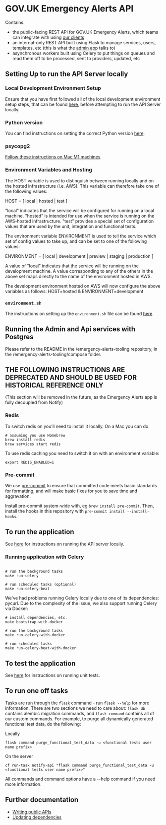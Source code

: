 # GOV.UK Emergency Alerts API

Contains:
- the public-facing REST API for GOV.UK Emergency Alerts, which teams can integrate with using [our clients](https://www.notifications.service.gov.uk/documentation)
- an internal-only REST API built using Flask to manage services, users, templates, etc (this is what the [admin app](http://github.com/alphagov/emergency-alerts-admin) talks to)
- asynchronous workers built using Celery to put things on queues and read them off to be processed, sent to providers, updated, etc

## Setting Up to run the API Server locally

### Local Development Environment Setup
Ensure that you have first followed all of the local development environment setup steps, that can be found [here](https://gds-ea.atlassian.net/wiki/spaces/EA/pages/221216772/Local+Development+Environment+Setup+-+Updated+instructions), before attempting to run the API Server locally.

### Python version

You can find instructions on setting the correct Python version [here](https://gds-ea.atlassian.net/wiki/spaces/EA/pages/192217089/Setting+up+Local+Development+Environment#Setting-Python-Version).

### psycopg2

[Follow these instructions on Mac M1 machines](https://github.com/psycopg/psycopg2/issues/1216#issuecomment-1068150544).

### Environment Variables and Hosting

The HOST variable is used to distinguish between running locally and on the hosted infrastructure (i.e. AWS). This variable can therefore take one of the following values:

HOST = [ local | hosted | test ]

"local" indicates that the service will be configured for running on a local machine. "hosted" is intended for use when the service is running on the AWS-hosted infrastructure. "test" provides a special set of configuration values that are used by the unit, integration and functional tests.

The environment variable ENVIRONMENT is used to tell the service which set of config values to take up, and can be set to one of the following values:

ENVIRONMENT = [ local | development | preview | staging | production ]

A value of "local" indicates that the service will be running on the development machine. A value corresponding to any of the others in the above set maps directly to the name of the environment hosted in AWS.

The development environment hosted on AWS will now configure the above variables as follows:
HOST=hosted & ENVIRONMENT=development


### `environment.sh`

The instructions on setting up the `environment.sh` file can be found [here](https://gds-ea.atlassian.net/wiki/spaces/EA/pages/192217089/Setting+up+Local+Development+Environment#Getting-API-setup).


## Running the Admin and Api services with Postgres

Please refer to the README in the /emergency-alerts-tooling repository, in the /emergency-alerts-tooling/compose folder.


## THE FOLLOWING INSTRUCTIONS ARE DEPRECATED AND SHOULD BE USED FOR HISTORICAL REFERENCE ONLY
(This section will be removed in the future, as the Emergency Alerts app is fully decoupled from Notify)


### Redis

To switch redis on you'll need to install it locally. On a Mac you can do:

```
# assuming you use Homebrew
brew install redis
brew services start redis
```

To use redis caching you need to switch it on with an environment variable:

```
export REDIS_ENABLED=1
```

### Pre-commit

We use [pre-commit](https://pre-commit.com/) to ensure that committed code meets basic standards for formatting, and will make basic fixes for you to save time and aggravation.

Install pre-commit system-wide with, eg `brew install pre-commit`. Then, install the hooks in this repository with `pre-commit install --install-hooks`.

##  To run the application

See [here](https://gds-ea.atlassian.net/wiki/spaces/EA/pages/192217089/Setting+up+Local+Development+Environment#Run-the-API-Server) for instructions on running the API server locally.

###  Running application with Celery

```

# run the background tasks
make run-celery

# run scheduled tasks (optional)
make run-celery-beat
```

We've had problems running Celery locally due to one of its dependencies: pycurl. Due to the complexity of the issue, we also support running Celery via Docker:

```
# install dependencies, etc.
make bootstrap-with-docker

# run the background tasks
make run-celery-with-docker

# run scheduled tasks
make run-celery-beat-with-docker
```

##  To test the application

See [here](https://gds-ea.atlassian.net/wiki/spaces/EA/pages/192217089/Setting+up+Local+Development+Environment#Running-the-Unit-Tests) for instructions on running unit tests.

## To run one off tasks

Tasks are run through the `flask` command - run `flask --help` for more information. There are two sections we need to
care about: `flask db` contains alembic migration commands, and `flask command` contains all of our custom commands. For
example, to purge all dynamically generated functional test data, do the following:

Locally
```
flask command purge_functional_test_data -u <functional tests user name prefix>
```

On the server
```
cf run-task notify-api "flask command purge_functional_test_data -u <functional tests user name prefix>"
```

All commands and command options have a --help command if you need more information.

## Further documentation

- [Writing public APIs](docs/writing-public-apis.md)
- [Updating dependencies](https://github.com/alphagov/notifications-manuals/wiki/Dependencies)
